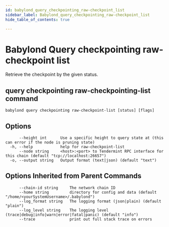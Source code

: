```yaml
---
id: babylond_query_checkpointing_raw-checkpoint_list
sidebar_label: Babylond_query_checkpointing_raw-checkpoint_list
hide_table_of_contents: true

---
```


# Babylond Query checkpointing raw-checkpoint list
Retrieve the checkpoint by the given status.
## query checkpointing raw-checkpointing-list command
```
babylond query checkpointing raw-checkpoint-list [status] [flags]
```
## Options
```
      --height int      Use a specific height to query state at (this can error if the node is pruning state)
  -h, --help            help for raw-checkpoint-list
      --node string     <host>:<port> to Tendermint RPC interface for this chain (default "tcp://localhost:26657")
  -o, --output string   Output format (text|json) (default "text")
```
## Options Inherited from Parent Commands
```
      --chain-id string     The network chain ID
      --home string         directory for config and data (default "/home/<yourSystemUsername>/.babylond")
      --log_format string   The logging format (json|plain) (default "plain")
      --log_level string    The logging level (trace|debug|info|warn|error|fatal|panic) (default "info")
      --trace               print out full stack trace on errors
```